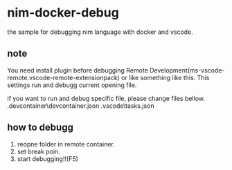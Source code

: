 # nim-docker-debug
the sample for debugging nim language with docker and vscode.

## note
You need install plugin before debugging Remote Development(ms-vscode-remote.vscode-remote-extensionpack) or like something like this.
This settings run and debugg current opening file.

if you want to run and debug specific file, please change files bellow.
.devcontainer\devcontainer.json
.vscode\tasks.json

## how to debugg
1. reopne folder in remote container.
2. set break poin.
3. start debugging!!(F5)
